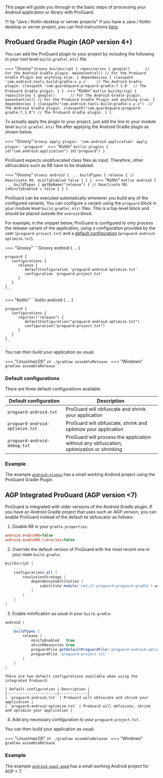
This page will guide you through to the basic steps of processing your Android application or library with ProGuard.

!!! tip "Java / Kotlin desktop or server projects"
    If you have a Java / Kotlin desktop or server project, you can find instructions [here](gradle.md).

## ProGuard Gradle Plugin (AGP version 4+)

You can add the ProGuard plugin to your project by
including the following in your root level `build.gradle(.kts)` file:

=== "Groovy"
    ```Groovy
    buildscript {
        repositories {
            google()       // For the Android Gradle plugin.
            mavenCentral() // For the ProGuard Gradle Plugin and anything else.
        }
        dependencies {
            classpath 'com.android.tools.build:gradle:x.y.z'    // The Android Gradle plugin.
            classpath 'com.guardsquare:proguard-gradle:7.1.0'  // The ProGuard Gradle plugin.
        }
    }
    ```
=== "Kotlin"
    ```kotlin
    buildscript {
        repositories {
            google()       // For the Android Gradle plugin.
            mavenCentral() // For the ProGuard Gradle Plugin and anything else.
        }
        dependencies {
            classpath("com.android.tools.build:gradle:x.y.z")  // The Android Gradle plugin.
            classpath("com.guardsquare:proguard-gradle:7.1.0") // The ProGuard Gradle plugin.
        }
    }
    ```

To actually apply the plugin to your project,
just add the line to your module level `build.gradle(.kts)` file after applying the Android Gradle plugin as shown below.

=== "Groovy"
    ```Groovy
     apply plugin: 'com.android.application'
     apply plugin: 'proguard'
    ```
=== "Kotlin"
    ```kotlin
    plugins {
        id("com.android.application")
        id("proguard")
    }
    ```

ProGuard expects unobfuscated class files as input. Therefore, other obfuscators such as R8 have to be disabled.

=== "Groovy"
    ```Groovy
    android {
        ...
        buildTypes {
           release {
              // Deactivate R8.
              minifyEnabled false
           }
        }
    }
    ```
=== "Kotlin"
    ```kotlin
    android {
        ...
        buildTypes {
            getByName("release") {
                // Deactivate R8.
                isMinifyEnabled = false
            }
        }
    }
    ```

ProGuard can be executed automatically whenever you build any of the configured variants.
You can configure a variant using the `proguard` block in your module level `build.gradle(.kts)` files. 
This is a top-level block and should be placed outside the `android` block.

For example, in the snippet below, ProGuard is configured to only process the release variant of the application,
using a configuration provided by the user (`proguard-project.txt`) and a [default configuration](#default-configurations) (`proguard-android-optimize.txt`). 

=== "Groovy"
    ```Groovy
    android {
        ...
    }

    proguard {
       configurations {
          release {
             defaultConfiguration 'proguard-android-optimize.txt'
             configuration 'proguard-project.txt'
          }
       }
    }
    ```
=== "Kotlin"
    ```kotlin
    android {
        ...
    }

    proguard {
       configurations {
          register("release") {
             defaultConfiguration("proguard-android-optimize.txt")
             configuration("proguard-project.txt")
          }
       }
    }
    ```

You can then build your application as usual:

=== "Linux/macOS"
    ```sh
    ./gradlew assembleRelease
    ```
=== "Windows"
    ```
    gradlew assembleRelease
    ```

### Default configurations

There are three default configurations available:

| Default configuration | Description |
|-----------------------|-------------|
| `proguard-android.txt`          | ProGuard will obfuscate and shrink your application |
| `proguard-android-optimize.txt` | ProGuard will obfuscate, shrink and optimize your application |
| `proguard-android-debug.txt`    | ProGuard will process the application without any obfuscation,<br>optimization or shrinking |

### Example

The example [`android-plugin`](https://github.com/Guardsquare/proguard/tree/master/examples/android-plugin)
has a small working Android project using the ProGuard Gradle Plugin.

## AGP Integrated ProGuard (AGP version <7)

ProGuard is integrated with older versions of the Android Gradle plugin. 
If you have an Android Gradle project that uses such an AGP version, 
you can enable ProGuard instead of the default `R8` obfuscator as follows:

1. Disable R8 in your `gradle.properties`:
```ini
android.enableR8=false
android.enableR8.libraries=false
```

2. Override the default version of ProGuard with the most recent one in your
   main `build.gradle`:
```Groovy
buildscript {
    ...
    configurations.all {
        resolutionStrategy {
            dependencySubstitution {
                substitute module('net.sf.proguard:proguard-gradle') with module('com.guardsquare:proguard-gradle:7.1.0')
            }
        }
    }
}
```

3. Enable minification as usual in your `build.gradle`:
```Groovy
android {
    ...
    buildTypes {
        release {
            minifyEnabled   true
            shrinkResources true
            proguardFile getDefaultProguardFile('proguard-android-optimize.txt')
            proguardFile 'proguard-project.txt'
        }
    }
}
```

    There are two default configurations available when using the integrated ProGuard:

    | Default configuration | Description |
    |-----------------------|-------------|
    | `proguard-android.txt` | ProGuard will obfuscate and shrink your application |
    | `proguard-android-optimize.txt` | ProGuard will obfuscate, shrink and optimize your application |

4. Add any necessary configuration to your `proguard-project.txt`.

You can then build your application as usual:

=== "Linux/macOS"
    ```sh
    ./gradlew assembleRelease
    ```
=== "Windows"
    ```
    gradlew assembleRelease
    ```

### Example

The example [`android-agp3-agp4`](https://github.com/Guardsquare/proguard/tree/master/examples/android-agp3-agp4) 
has a small working Android project for AGP < 7.



